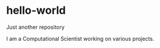 # hello-world
Just another repository

I am a Computational Scientist working on various projects. 
